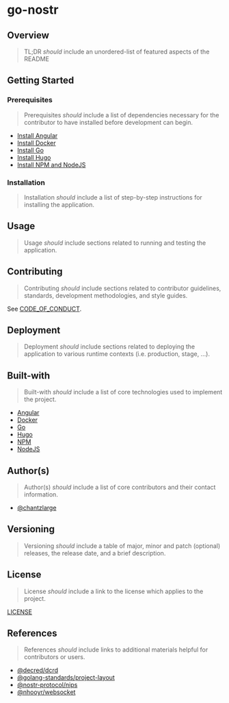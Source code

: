 # go-nostr

## Overview

> TL;DR _should_ include an unordered-list of featured aspects of the README

## Getting Started

### Prerequisites

> Prerequisites _should_ include a list of dependencies necessary for the contributor to have installed before development can begin.

- [Install Angular](https://angular.io/guide/setup-local)
- [Install Docker](https://docs.docker.com/engine/install/)
- [Install Go](https://go.dev/doc/install)
- [Install Hugo](https://gohugo.io/installation/)
- [Install NPM and NodeJS](https://docs.npmjs.com/downloading-and-installing-node-js-and-npm)

### Installation

> Installation _should_ include a list of step-by-step instructions for installing the application.

## Usage

> Usage _should_ include sections related to running and testing the application.

## Contributing

> Contributing _should_ include sections related to contributor guidelines, standards, development methodologies, and style guides.

See [CODE_OF_CONDUCT](./CODE_OF_CONDUCT.md).

## Deployment

> Deployment _should_ include sections related to deploying the application to various runtime contexts (i.e. production, stage, …).

## Built-with

> Built-with _should_ include a list of core technologies used to implement the project.

- [Angular](https://angular.io/)
- [Docker](https://docker.com/)
- [Go](https://go.dev/)
- [Hugo](https://gohugo.io/)
- [NPM](https://www.npmjs.com/)
- [NodeJS](https://nodejs.org/en)

## Author(s)

> Author(s) _should_ include a list of core contributors and their contact information.

- [@chantzlarge](https://github.com/chantzlarge)

## Versioning

> Versioning _should_ include a table of major, minor and patch (optional) releases, the release date, and a brief description.

## License

> License _should_ include a link to the license which applies to the project.

[LICENSE](./LICENSE)

## References

> References _should_ include links to additional materials helpful for contributors or users.

- [@decred/dcrd](https://github.com/decred/dcrd)
- [@golang-standards/project-layout](https://github.com/golang-standards/project-layout)
- [@nostr-protocol/nips](https://github.com/nostr-protocol/nips)
- [@nhooyr/websocket](https://github.com/nhooyr/websocket)
